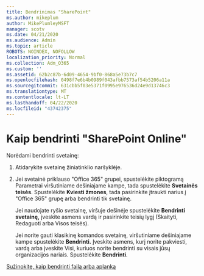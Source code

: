 ```yaml
---
title: Bendrinimas "SharePoint"
ms.author: mikeplum
author: MikePlumleyMSFT
manager: scotv
ms.date: 04/21/2020
ms.audience: Admin
ms.topic: article
ROBOTS: NOINDEX, NOFOLLOW
localization_priority: Normal
ms.collection: Adm_O365
ms.custom: ''
ms.assetid: 62b2c87b-6d09-4654-9bf0-868a5e73b7c7
ms.openlocfilehash: 0498f7e6b4b0989f043afbb7573af54b5206a11a
ms.sourcegitcommit: 631cbb5f03e5371f0995e976536d24e9d13746c3
ms.translationtype: MT
ms.contentlocale: lt-LT
ms.lasthandoff: 04/22/2020
ms.locfileid: "43742375"
---
```

# <a name="how-to-share-in-sharepoint-online"></a>Kaip bendrinti "SharePoint Online"

Norėdami bendrinti svetainę:
  
1. Atidarykite svetainę žiniatinklio naršyklėje.
    
2. Jei svetainė priklauso "Office 365" grupei, spustelėkite piktogramą Parametrai viršutiniame dešiniajame kampe, tada spustelėkite **Svetainės teisės**. Spustelėkite **Kviesti žmones**, tada pasirinkite įtraukti narius į "Office 365" grupę arba bendrinti tik svetainę. 
    
    Jei naudojate ryšio svetainę, viršuje dešinėje spustelėkite **Bendrinti svetainę,** įveskite asmens vardą ir pasirinkite teisių lygį (Skaityti, Redaguoti arba Visos teisės). 
    
    Jei norite gauti klasikinę komandos svetainę, viršutiniame dešiniajame kampe spustelėkite **Bendrinti.** Įveskite asmens, kurį norite pakviesti, vardą arba įveskite Visi, kuriuos norite bendrinti su visais jūsų organizacijos nariais. Spustelėkite **Bendrinti**.
    
[Sužinokite, kaip bendrinti failą arba aplanką](https://go.microsoft.com/fwlink/?linkid=511430)
  

